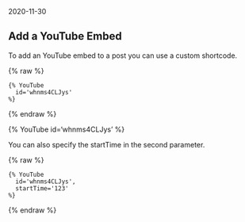2020-11-30

Add a YouTube Embed
-------------------

To add an YouTube embed to a post you can use a custom shortcode.

{% raw %}

    {% YouTube
      id='whnms4CLJys'
    %}

{% endraw %}

{% YouTube id=‘whnms4CLJys’ %}

You can also specify the startTime in the second parameter.

{% raw %}

    {% YouTube
      id='whnms4CLJys',
      startTime='123'
    %}

{% endraw %}
